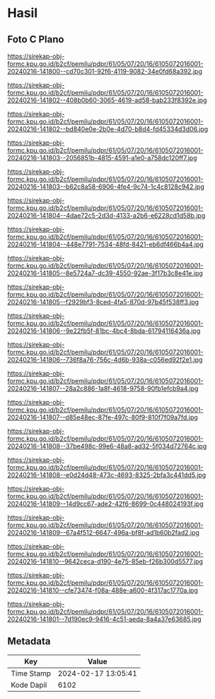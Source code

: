 # Hasil

## Foto C Plano

https://sirekap-obj-formc.kpu.go.id/b2cf/pemilu/pdpr/61/05/07/20/16/6105072016001-20240216-141800--cd70c301-92f6-4119-9082-34e0fd68a392.jpg

https://sirekap-obj-formc.kpu.go.id/b2cf/pemilu/pdpr/61/05/07/20/16/6105072016001-20240216-141802--408b0b60-3065-4619-ad58-bab233f8392e.jpg

https://sirekap-obj-formc.kpu.go.id/b2cf/pemilu/pdpr/61/05/07/20/16/6105072016001-20240216-141802--bd840e0e-2b0e-4d70-b8d4-fd45334d3d06.jpg

https://sirekap-obj-formc.kpu.go.id/b2cf/pemilu/pdpr/61/05/07/20/16/6105072016001-20240216-141803--2056851b-4815-4591-a1e0-a758dc120ff7.jpg

https://sirekap-obj-formc.kpu.go.id/b2cf/pemilu/pdpr/61/05/07/20/16/6105072016001-20240216-141803--b62c8a58-6906-4fe4-9c74-1c4c8128c942.jpg

https://sirekap-obj-formc.kpu.go.id/b2cf/pemilu/pdpr/61/05/07/20/16/6105072016001-20240216-141804--4dae72c5-2d3d-4133-a2b6-e6228cd1d58b.jpg

https://sirekap-obj-formc.kpu.go.id/b2cf/pemilu/pdpr/61/05/07/20/16/6105072016001-20240216-141804--448e7791-7534-48fd-8421-eb6df466b4a4.jpg

https://sirekap-obj-formc.kpu.go.id/b2cf/pemilu/pdpr/61/05/07/20/16/6105072016001-20240216-141805--8e5724a7-dc39-4550-92ae-3f17b3c8e41e.jpg

https://sirekap-obj-formc.kpu.go.id/b2cf/pemilu/pdpr/61/05/07/20/16/6105072016001-20240216-141805--f2929bf3-8ced-4fa5-870d-97b45f538ff3.jpg

https://sirekap-obj-formc.kpu.go.id/b2cf/pemilu/pdpr/61/05/07/20/16/6105072016001-20240216-141806--9e22fb5f-81bc-4bc4-8bda-61794116436a.jpg

https://sirekap-obj-formc.kpu.go.id/b2cf/pemilu/pdpr/61/05/07/20/16/6105072016001-20240216-141806--736f8a76-756c-4d6b-938a-c056ed92f2e1.jpg

https://sirekap-obj-formc.kpu.go.id/b2cf/pemilu/pdpr/61/05/07/20/16/6105072016001-20240216-141807--28a2c886-1a8f-4618-9758-90fb1efcb9a4.jpg

https://sirekap-obj-formc.kpu.go.id/b2cf/pemilu/pdpr/61/05/07/20/16/6105072016001-20240216-141807--d85e48ec-87fe-497c-80f9-810f7f09a7fd.jpg

https://sirekap-obj-formc.kpu.go.id/b2cf/pemilu/pdpr/61/05/07/20/16/6105072016001-20240216-141808--37be498c-99e6-48a8-ad32-5f034d72764c.jpg

https://sirekap-obj-formc.kpu.go.id/b2cf/pemilu/pdpr/61/05/07/20/16/6105072016001-20240216-141808--e0d24d48-473c-4693-8325-2bfa3c441dd5.jpg

https://sirekap-obj-formc.kpu.go.id/b2cf/pemilu/pdpr/61/05/07/20/16/6105072016001-20240216-141809--14d9cc67-ade2-42f6-8699-0c448024193f.jpg

https://sirekap-obj-formc.kpu.go.id/b2cf/pemilu/pdpr/61/05/07/20/16/6105072016001-20240216-141809--67a4f512-6647-496a-bf8f-ad1b60b2fad2.jpg

https://sirekap-obj-formc.kpu.go.id/b2cf/pemilu/pdpr/61/05/07/20/16/6105072016001-20240216-141810--9642ceca-d190-4e75-85eb-f26b300d5577.jpg

https://sirekap-obj-formc.kpu.go.id/b2cf/pemilu/pdpr/61/05/07/20/16/6105072016001-20240216-141810--cfe73474-f08a-488e-a600-4f317ac1770a.jpg

https://sirekap-obj-formc.kpu.go.id/b2cf/pemilu/pdpr/61/05/07/20/16/6105072016001-20240216-141801--7d190ec9-9416-4c51-aeda-8a4a37e63685.jpg


## Metadata

| Key        | Value               |
| ---------- | ------------------- |
| Time Stamp | 2024-02-17 13:05:41 |
| Kode Dapil | 6102                |



